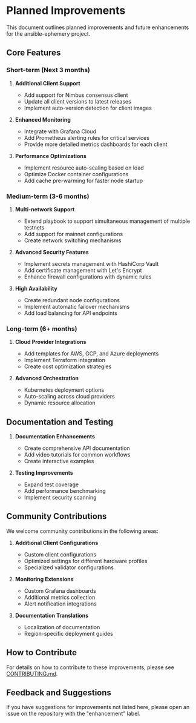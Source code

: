 # Planned Improvements

This document outlines planned improvements and future enhancements for the ansible-ephemery project.

## Core Features

### Short-term (Next 3 months)

1. **Additional Client Support**
   - Add support for Nimbus consensus client
   - Update all client versions to latest releases
   - Implement auto-version detection for client images

2. **Enhanced Monitoring**
   - Integrate with Grafana Cloud
   - Add Prometheus alerting rules for critical services
   - Provide more detailed metrics dashboards for each client

3. **Performance Optimizations**
   - Implement resource auto-scaling based on load
   - Optimize Docker container configurations
   - Add cache pre-warming for faster node startup

### Medium-term (3-6 months)

1. **Multi-network Support**
   - Extend playbook to support simultaneous management of multiple testnets
   - Add support for mainnet configurations
   - Create network switching mechanisms

2. **Advanced Security Features**
   - Implement secrets management with HashiCorp Vault
   - Add certificate management with Let's Encrypt
   - Enhance firewall configurations with dynamic rules

3. **High Availability**
   - Create redundant node configurations
   - Implement automatic failover mechanisms
   - Add load balancing for API endpoints

### Long-term (6+ months)

1. **Cloud Provider Integrations**
   - Add templates for AWS, GCP, and Azure deployments
   - Implement Terraform integration
   - Create cost optimization strategies

2. **Advanced Orchestration**
   - Kubernetes deployment options
   - Auto-scaling across cloud providers
   - Dynamic resource allocation

## Documentation and Testing

1. **Documentation Enhancements**
   - Create comprehensive API documentation
   - Add video tutorials for common workflows
   - Create interactive examples

2. **Testing Improvements**
   - Expand test coverage
   - Add performance benchmarking
   - Implement security scanning

## Community Contributions

We welcome community contributions in the following areas:

1. **Additional Client Configurations**
   - Custom client configurations
   - Optimized settings for different hardware profiles
   - Specialized validator configurations

2. **Monitoring Extensions**
   - Custom Grafana dashboards
   - Additional metrics collection
   - Alert notification integrations

3. **Documentation Translations**
   - Localization of documentation
   - Region-specific deployment guides

## How to Contribute

For details on how to contribute to these improvements, please see [CONTRIBUTING.md](../CONTRIBUTING.md).

## Feedback and Suggestions

If you have suggestions for improvements not listed here, please open an issue on the repository with the "enhancement" label.
